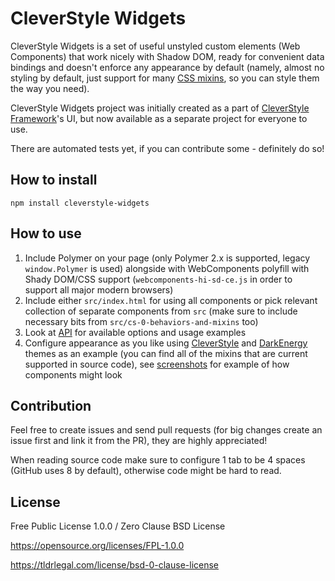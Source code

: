# CleverStyle Widgets
CleverStyle Widgets is a set of useful unstyled custom elements (Web Components) that work nicely with Shadow DOM, ready for convenient data bindings and doesn't enforce any appearance by default (namely, almost no styling by default, just support for many [CSS mixins](https://www.polymer-project.org/2.0/docs/devguide/custom-css-properties#use-custom-css-mixins), so you can style them the way you need).

CleverStyle Widgets project was initially created as a part of [CleverStyle Framework](https://github.com/nazar-pc/CleverStyle-Framework)'s UI, but now available as a separate project for everyone to use.

There are automated tests yet, if you can contribute some - definitely do so!

## How to install
```
npm install cleverstyle-widgets
```

## How to use
1. Include Polymer on your page (only Polymer 2.x is supported, legacy `window.Polymer` is used) alongside with WebComponents polyfill with Shady DOM/CSS support (`webcomponents-hi-sd-ce.js` in order to support all major modern browsers)
2. Include either `src/index.html` for using all components or pick relevant collection of separate components from `src` (make sure to include necessary bits from `src/cs-0-behaviors-and-mixins` too)
3. Look at [API](https://github.com/nazar-pc/CleverStyle-Widgets/blob/master/api.md) for available options and usage examples
4. Configure appearance as you like using [CleverStyle](https://github.com/nazar-pc/CleverStyle-Framework/blob/master/themes/CleverStyle/html/widgets%20styling.html) and [DarkEnergy](https://github.com/nazar-pc/CleverStyle-Framework/blob/master/themes/DarkEnergy/html/widgets%20styling.html) themes as an example (you can find all of the mixins that are current supported in source code), see [screenshots](https://github.com/nazar-pc/CleverStyle-Widgets/tree/master/screenshots) for example of how components might look

## Contribution
Feel free to create issues and send pull requests (for big changes create an issue first and link it from the PR), they are highly appreciated!

When reading source code make sure to configure 1 tab to be 4 spaces (GitHub uses 8 by default), otherwise code might be hard to read.

## License
Free Public License 1.0.0 / Zero Clause BSD License

https://opensource.org/licenses/FPL-1.0.0

https://tldrlegal.com/license/bsd-0-clause-license
